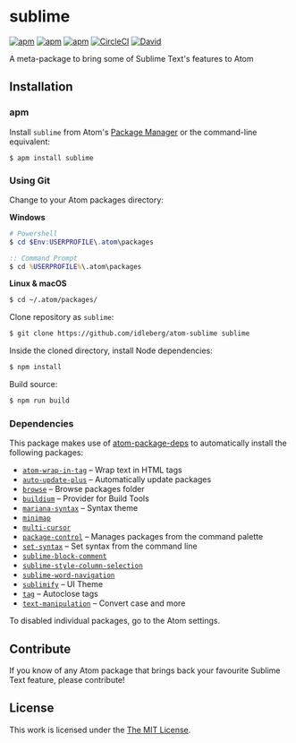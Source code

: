 # sublime

[![apm](https://flat.badgen.net/apm/license/sublime)](https://atom.io/packages/sublime)
[![apm](https://flat.badgen.net/apm/v/sublime)](https://atom.io/packages/sublime)
[![apm](https://flat.badgen.net/apm/dl/sublime)](https://atom.io/packages/sublime)
[![CircleCI](https://flat.badgen.net/circleci/github/idleberg/atom-sublime)](https://circleci.com/gh/idleberg/atom-sublime)
[![David](https://flat.badgen.net/david/dep/idleberg/atom-sublime)](https://david-dm.org/idleberg/atom-sublime)

A meta-package to bring some of Sublime Text's features to Atom

## Installation

### apm

Install `sublime` from Atom's [Package Manager](http://flight-manual.atom.io/using-atom/sections/atom-packages/) or the command-line equivalent:

`$ apm install sublime`

### Using Git

Change to your Atom packages directory:

**Windows**

```powershell
# Powershell
$ cd $Env:USERPROFILE\.atom\packages
```

```cmd
:: Command Prompt
$ cd %USERPROFILE%\.atom\packages
```

**Linux & macOS**

```bash
$ cd ~/.atom/packages/
```

Clone repository as `sublime`:

```bash
$ git clone https://github.com/idleberg/atom-sublime sublime
```

Inside the cloned directory, install Node dependencies:

```bash
$ npm install
```

Build source:

```bash
$ npm run build
```

### Dependencies

This package makes use of [atom-package-deps](https://github.com/steelbrain/package-deps) to automatically install the following packages:

* [`atom-wrap-in-tag`](https://atom.io/packages/atom-wrap-in-tag) – Wrap text in HTML tags
* [`auto-update-plus`](https://atom.io/packages/auto-update-plus) – Automatically update packages
* [`browse`](https://atom.io/packages/browse) – Browse packages folder
* [`buildium`](https://atom.io/packages/buildium) – Provider for Build Tools
* [`mariana-syntax`](https://atom.io/packages/mariana-syntax) – Syntax theme
* [`minimap`](https://atom.io/packages/minimap)
* [`multi-cursor`](https://atom.io/packages/multi-cursor)
* [`package-control`](https://atom.io/packages/package-control) – Manages packages from the command palette
* [`set-syntax`](https://atom.io/packages/set-syntax) – Set syntax from the command line
* [`sublime-block-comment`](https://atom.io/packages/sublime-block-comment)
* [`sublime-style-column-selection`](https://atom.io/packages/sublime-style-column-selection)
* [`sublime-word-navigation`](https://atom.io/packages/sublime-word-navigation)
* [`sublimify`](https://atom.io/themes/sublimify) – UI Theme
* [`tag`](https://atom.io/packages/tag) – Autoclose tags
* [`text-manipulation`](https://atom.io/packages/text-manipulation) – Convert case and more

To disabled individual packages, go to the Atom settings.

## Contribute

If you know of any Atom package that brings back your favourite Sublime Text feature, please contribute!

## License

This work is licensed under the [The MIT License](LICENSE.md).
